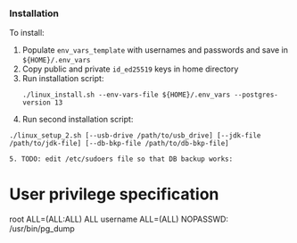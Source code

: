 ### Installation

To install:
1. Populate `env_vars_template` with usernames and passwords and save in `${HOME}/.env_vars`  
2. Copy public and private `id_ed25519` keys in home directory  
3. Run installation script:
   ```
   ./linux_install.sh --env-vars-file ${HOME}/.env_vars --postgres-version 13
   ```
4. Run second installation script:
  ```
  ./linux_setup_2.sh [--usb-drive /path/to/usb_drive] [--jdk-file /path/to/jdk-file] [--db-bkp-file /path/to/db-bkp-file]
  
5. TODO: edit /etc/sudoers file so that DB backup works:
   ```
   # User privilege specification
   root	ALL=(ALL:ALL) ALL
   username	ALL=(ALL) NOPASSWD: /usr/bin/pg_dump
   ```